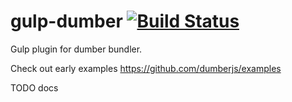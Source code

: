 # gulp-dumber [![Build Status](https://travis-ci.org/dumberjs/gulp-dumber.svg?branch=master)](https://travis-ci.org/dumberjs/gulp-dumber)

Gulp plugin for dumber bundler.

Check out early examples https://github.com/dumberjs/examples

TODO docs
